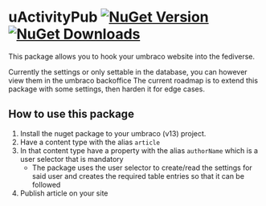 # uActivityPub [![NuGet Version](http://img.shields.io/nuget/v/uActivityPub.svg?style=flat)](https://www.nuget.org/packages/uActivityPub/) [![NuGet Downloads](https://img.shields.io/nuget/dt/uActivityPub.svg)](https://www.nuget.org/packages/uActivityPub/)

This package allows you to hook your umbraco website into the fediverse.

Currently the settings or only settable in the database, you can however view them in the umbraco backoffice
The current roadmap is to extend this package with some settings, then harden it for edge cases.


## How to use this package

1. Install the nuget package to your umbraco (v13) project.
2. Have a content type with the alias `article`
3. In that content type have a property with the alias `authorName` which is a user selector that is mandatory
   - The package uses the user selector to create/read the settings for said user and creates the required table entries so that it can be followed
4. Publish article on your site
